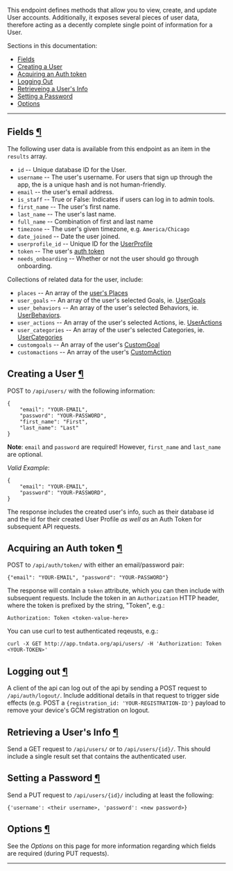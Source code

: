 This endpoint defines methods that allow you to view, create, and update
User accounts. Additionally, it exposes several pieces of user data, therefore
acting as a decently complete single point of information for a User.

Sections in this documentation:

* <a href="#fields">Fields</a>
* <a href="#creating-a-user">Creating a User</a>
* <a href="#acquiring-an-auth-token">Acquiring an Auth token</a>
* <a href="#logging-out">Logging Out</a>
* <a href="#retrieving-a-users-info">Retrieveing a User's Info</a>
* <a href="#setting-a-password">Setting a Password</a>
* <a href="#options">Options</a>

----

## Fields <a href="#fields">&para;</a>

The following user data is available from this endpoint as an item in the
`results` array.

* `id` -- Unique database ID for the User.
* `username` -- The user's username. For users that sign up through the app,
  the is a unique hash and is not human-friendly.
* `email` -- the user's email address.
* `is_staff` -- True or False: Indicates if users can log in to admin tools.
* `first_name` -- The user's first name.
* `last_name` -- The user's last name.
* `full_name` -- Combination of first and last name
* `timezone` -- The user's given timezone, e.g. `America/Chicago`
* `date_joined` -- Date the user joined.
* `userprofile_id` -- Unique ID for the [UserProfile](/api/userprofiles/)
* `token` -- The user's [auth token](#acquiring-an-autho-token)
* `needs_onboarding` -- Whether or not the user should go through onboarding.

Collections of related data for the user, include:

* `places` -- An array of the [user's Places](/api/users/places/)
* `user_goals` -- An array of the user's selected Goals, ie. [UserGoals](/api/users/goals/)
* `user_behaviors` -- An array of the user's selected Behaviors, ie. [UserBehaviors](/api/users/behaviors/).
* `user_actions` -- An array of the user's selected Actions, ie. [UserActions](/api/users/actions/)
* `user_categories` -- An array of the user's selected Categories, ie. [UserCategories](/api/users/categories/)
* `customgoals` -- An array of the user's [CustomGoal](/api/users/customgoals/)
* `customactions` -- An array of the user's [CustomAction](/api/users/customactions/)

## Creating a User <a href="#creating-a-user">&para;</a>

POST to `/api/users/` with the following information:

    {
        "email": "YOUR-EMAIL",
        "password": "YOUR-PASSWORD",
        "first_name": "First",
        "last_name": "Last"
    }

**Note**: `email` and `password` are required! However, `first_name` and
`last_name` are optional.

*Valid Example*:

    {
        "email": "YOUR-EMAIL",
        "password": "YOUR-PASSWORD",
    }


The response includes the created user's info, such as their database id
and the id for their created User Profile *as well as* an Auth Token for
subsequent API requests.

## Acquiring an Auth token <a href="#acquiring-an-auth-token">&para;</a>

POST to `/api/auth/token/` with either an  email/password pair:

    {"email": "YOUR-EMAIL", "password": "YOUR-PASSWORD"}


The response will contain a `token` attribute, which you can then include
with subsequent requests. Include the token in an `Authorization` HTTP
header, where the token is prefixed by the string, "Token", e.g.:

    Authorization: Token <token-value-here>

You can use curl to test authenticated reqeusts, e.g.:

    curl -X GET http://app.tndata.org/api/users/ -H 'Authorization: Token <YOUR-TOKEN>'

## Logging out <a href="#logging-out">&para;</a>

A client of the api can log out of the api by sending a POST request to
`/api/auth/logout/`. Include additional details in that request to trigger
side effects (e.g. POST a `{registration_id: 'YOUR-REGISTRATION-ID'}` payload
to remove your device's GCM registration on logout.

## Retrieving a User's Info <a href="#retrieving-a-users-info">&para;</a>

Send a GET request to `/api/users/` or to `/api/users/{id}/`.
This should include a single result set that contains the authenticated user.

## Setting a Password <a href="#setting-a-password">&para;</a>

Send a PUT request to `/api/users/{id}/` including at least the following:

    {'username': <their username>, 'password': <new password>}

## Options <a href="#options">&para;</a>

See the *Options* on this page for more information regarding which fields
are required (during PUT requests).

----

